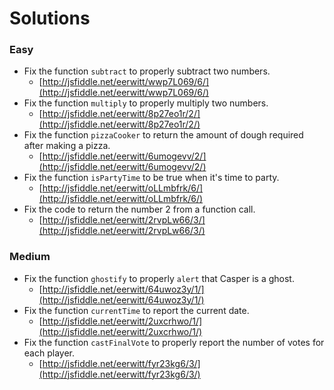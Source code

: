 # Solutions

### Easy
* Fix the function `subtract` to properly subtract two numbers.
  * [http://jsfiddle.net/eerwitt/wwp7L069/6/](http://jsfiddle.net/eerwitt/wwp7L069/6/)
* Fix the function `multiply` to properly multiply two numbers.
  * [http://jsfiddle.net/eerwitt/8p27eo1r/2/](http://jsfiddle.net/eerwitt/8p27eo1r/2/)
* Fix the function `pizzaCooker` to return the amount of dough required after making a pizza.
  * [http://jsfiddle.net/eerwitt/6umogevv/2/](http://jsfiddle.net/eerwitt/6umogevv/2/)
* Fix the function `isPartyTime` to be true when it's time to party.
  * [http://jsfiddle.net/eerwitt/oLLmbfrk/6/](http://jsfiddle.net/eerwitt/oLLmbfrk/6/)
* Fix the code to return the number 2 from a function call.
  * [http://jsfiddle.net/eerwitt/2rvpLw66/3/](http://jsfiddle.net/eerwitt/2rvpLw66/3/)

### Medium
* Fix the function `ghostify` to properly `alert` that Casper is a ghost.
  * [http://jsfiddle.net/eerwitt/64uwoz3y/1/](http://jsfiddle.net/eerwitt/64uwoz3y/1/)
* Fix the function `currentTime` to report the current date.
  * [http://jsfiddle.net/eerwitt/2uxcrhwo/1/](http://jsfiddle.net/eerwitt/2uxcrhwo/1/)
* Fix the function `castFinalVote` to properly report the number of votes for each player.
  * [http://jsfiddle.net/eerwitt/fyr23kg6/3/](http://jsfiddle.net/eerwitt/fyr23kg6/3/)
